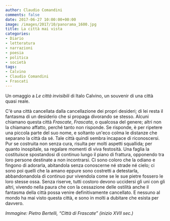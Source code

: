 ```yaml
---
author: Claudio Comandini
comments: false
date: 2017-06-27 10:00:00+00:00
image: /images/2017/10/panorama_1600.jpg
title: La città mai vista
categories:
- Diario
- letteratura
- narrazioni
- poesia
- politica
- società
tags:
- Calvino
- Claudio Comandini
- Frascati
---
```


Un omaggio a _Le città invisibili_ di Italo Calvino, un souvenir di una città quasi reale.

C'è una città cancellata dalla cancellazione dei propri desideri; di lei resta il fantasma di un desiderio che si propaga divorando se stesso. Alcuni chiamano questa città _Frascate_, _Frascata_, o qualcosa del genere; altri non la chiamano affatto, perché tanto non risponde. Se risponde, è per ripetere una piccola parte del suo nome, e soltanto un'eco colma le distanze che separano la città da sé. Tale città quindi sembra incapace di riconoscersi. Pur se costruita non senza cura, risulta per molti aspetti squallida; per quanto inospitale, sa regalare momenti di viva festosità. Una faglia la costituisce spostandosi di continuo lungo il piano di frattura, opponendo tra loro persone destinate a non incontrarsi. Ci sono coloro che la odiano e fingono di adorarla, abitandola senza conoscerne né strade né cielo; ci sono poi quelli che la amano eppure sono costretti a detestarla, abbandonandola di continuo pur vivendola come se le sue pietre fossero le loro stesse ossa. Senza riserve, tutti costoro devono uccidersi gli uni con gli altri, vivendo nella paura che con la cessazione delle ostilità anche il fantasma della città possa venire definitivamente cancellato. E nessuno al mondo ha mai visto questa città, e sono in molti a dubitare che esista per davvero.

_Immagine: Pietro Bertelli, _“Città di Frascate” (inizio XVII sec.)__


